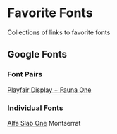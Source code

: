 # Favorite Fonts
Collections of links to favorite fonts

## Google Fonts

### Font Pairs

[Playfair Display + Fauna One](https://www.behance.net/gallery/35768979/Typography-Google-Fonts-Combinations)

### Individual Fonts

[Alfa Slab One](https://fonts.google.com/specimen/Alfa+Slab+One)
Montserrat


